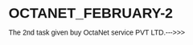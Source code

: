 # OCTANET_FEBRUARY-2
The 2nd task given buy OctaNet service PVT LTD.--->>>

<!DOCTYPE html>
<html lang="en">
<head>
    <meta charset="UTF-8">
    <title>TO DO LIST</title>
    <style>
        *{
            margin: 0;
            padding: 0;
            font-family:'poppins', sans-serif;
            box-sizing:border-box;
        }
        
       .container{ 
       width: 100%;
       height: 100vh;
           background:linear-gradient(145deg , #b339ad,#aa640d) ;
           padding: 10px;
       }
       .todo{
               width: 100%;
               max-height:540px;
               background:#fff;
               margin: 100px  auto  20px;
               padding: 40px 30px 70px ;
               border-radius: 10px;
             }
             .todo h2{
             
                 color:#002765;
                 display:flex;
                 align-items:center;
                 margin-bottom:20px ;
             }
             .todo h2 img{
             height: 30px;
             margin-left:10px;
                 
             }
             .row{
                 display:flex; 
                 align-item:center;
                 justify-content:                     space-between;
                 background:#edeef0;
                 border-radius: 30px;
                 padding-left:20px;
                 marginbottom: 25px;
             }
             input{
                 flex:1;
                 border:none;
                 outline:none;
                 background: transparent;
                 padding: 10px;
                 
             }
             button{
                 border:none;
                 outline:none;
                 padding: 16px 50px;
                 background: #87CEEB;
                 color:#fff;
                 font-size:16px;
                 cursor: pointer;
                 border-radius:40px;
             }
             ul,li{
                 list-style:none;
                 font-size:19px;
                 padding:12px 8px 12px 50px;
                 user-select:none;
                 cursor:pointer;
                 position:relative;
             }
             ul li :: before {
                 content:'';
                 postion: absolute;
                 height:28px;
                 width: 28px;
                 border-radius:50%;
                 background-image: url('content://com.android.providers.media.documents/document/image%3A1000122338');
                 background-size: cover; 
                 background-posotion:center ;
                   top 12px;
                   left 8px;
            }
            ul li.checked{
                color:#555;
                text-decoration:line-through;
                background-color: rgba(255, 255, 155, 0.25);

            }
            ul li.checked::before{
                             background-image: url('content://com.android.providers.media.documents/document/image%3A1000122338');
            }
            ul li span{
                position: absolute;
                right:0;
                top 5px;
                width:40px;
                height:40px;
                font-size:22px;
                color:#555;
                line-height:40px;
                text-align:center;
                border-radius: 50%;
               }
               ul li span:hover{
                   background:#aaaa;
               }
               footer{
                   text-align:center;
                   background:transparent;
               }
                 
    </style>
</head>
<body>
    <div class="container">
           <div class=" todo ">
              <center> <h2> TO-Do-LIST <img src="https://static.thenounproject.com/png/671961-200.png" alt=""></h2> </center>
               <div class="row">
                   <input type="text" id="input-box" placeholder ="ADD YOUR TEXT">
                   <button onclick="addTask()"> ADD</button>
               </div>
               <ul id="list-dabba">
                 <!--   <li class="checked">
                        TASK 1</li>
                   <li> TASK 2</li>
                   <li> TASK 3</li> -->
                   
               </ul>
           </div>
    </div>
    <script>
        const inputBox = document.getElementById("input-box");
const listDabba = document.getElementById("list-dabba");

function addTask() {
    if (inputBox.value === '') {
        alert("You must write something");
    } else {
        let li = document.createElement("li");
        li.innerHTML = inputBox.value;
        listDabba.appendChild(li);
        let span = document.createElement("span");
        span.innerHTML = "\u00d7";
        li.appendChild(span);
    }
    inputBox.value = "";
    saveData();
}
listDabba.addEventListener("click", function(e) {
    if (e.target.tagName === "LI") {
        e.target.classList.toggle("checked");
        saveData();
    } else if (e.target.tagName === "SPAN") {
        e.target.parentElement.remove();
        saveData();
    }
}, false);
function saveData() {
    localStorage.setItem("data",listDabba.innerHTML)
}
function showTask() {
    listDabba.innerHTML = localStorage.getItem("data");
}
 showTask();



    </script>
    <footer>
        <h1> made by @rushikesh Dhenge</h1>
    </footer>
      
</body>
</html>


